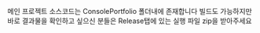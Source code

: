 메인 프로젝트 소스코드는 ConsolePortfolio 폴더내에 존재합니다 빌드도 가능하지만 바로 결과물을 확인하고 싶으신 분들은 Release탭에 있는 실행 파일 zip을 받아주세요
